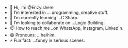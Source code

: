 - 👋 Hi, I’m @Enzyishere
- 👀 I’m interested in ... programming, creative stuff.
- 🌱 I’m currently learning ...C Sharp.
- 💞️ I’m looking to collaborate on ...Logic Building.
- 📫 How to reach me ..on WhatsApp, Instagram, LinkedIn.
- 😄 Pronouns: ...he/him.
- ⚡ Fun fact: ...funny in serious scenes. 

<!---
Enzyishere/Enzyishere is a ✨ special ✨ repository because its `README.md` (this file) appears on your GitHub profile.
You can click the Preview link to take a look at your changes.
--->
